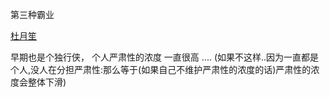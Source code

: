 
第三种霸业

[杜月笙](http://www.sohu.com/a/133631276_173890#当年流氓真君子，今日君子真流氓)

早期也是个独行侠，
个人严肃性的浓度 一直很高 .... (如果不这样..因为一直都是个人,没人在分担严肃性:那么等于(如果自己不维护严肃性的浓度的话)严肃性的浓度会整体下滑)
